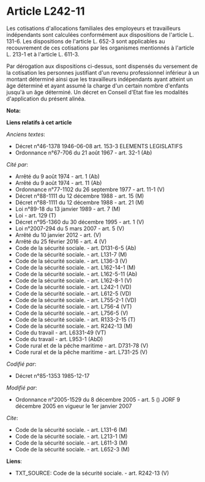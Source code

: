 # Article L242-11

Les cotisations d'allocations familiales des employeurs et travailleurs indépendants sont calculées conformément aux
dispositions de l'article L. 131-6. Les dispositions de l'article L. 652-3 sont applicables au recouvrement de ces
cotisations par les organismes mentionnés à l'article L. 213-1 et à l'article L. 611-3.

Par dérogation aux dispositions ci-dessus, sont dispensés du versement de la cotisation les personnes justifiant d'un revenu
professionnel inférieur à un montant déterminé ainsi que les travailleurs indépendants ayant atteint un âge déterminé et
ayant assumé la charge d'un certain nombre d'enfants jusqu'à un âge déterminé. Un décret en Conseil d'Etat fixe les modalités
d'application du présent alinéa.

**Nota:**



**Liens relatifs à cet article**

_Anciens textes_:

  - Décret n°46-1378 1946-06-08 art. 153-3 ELEMENTS LEGISLATIFS
  - Ordonnance n°67-706 du 21 août 1967 - art. 32-1 (Ab)

_Cité par_:

  - Arrêté du 9 août 1974 - art. 1 (Ab)
  - Arrêté du 9 août 1974 - art. 11 (Ab)
  - Ordonnance n°77-1102 du 26 septembre 1977 - art. 11-1 (V)
  - Décret n°88-1111 du 12 décembre 1988 - art. 15 (M)
  - Décret n°88-1111 du 12 décembre 1988 - art. 21 (M)
  - Loi n°89-18 du 13 janvier 1989 - art. 7 (M)
  - Loi - art. 129 (T)
  - Décret n°95-1360 du 30 décembre 1995 - art. 1 (V)
  - Loi n°2007-294 du 5 mars 2007 - art. 5 (V)
  - Arrêté du 10 janvier 2012 - art. (V)
  - Arrêté du 25 février 2016 - art. 4 (V)
  - Code de la sécurité sociale. - art. D131-6-5 (Ab)
  - Code de la sécurité sociale. - art. L131-7 (M)
  - Code de la sécurité sociale. - art. L136-3 (V)
  - Code de la sécurité sociale. - art. L162-14-1 (M)
  - Code de la sécurité sociale. - art. L162-5-11 (Ab)
  - Code de la sécurité sociale. - art. L162-8-1 (V)
  - Code de la sécurité sociale. - art. L242-1 (VD)
  - Code de la sécurité sociale. - art. L612-5 (VD)
  - Code de la sécurité sociale. - art. L755-2-1 (VD)
  - Code de la sécurité sociale. - art. L756-4 (VT)
  - Code de la sécurité sociale. - art. L756-5 (V)
  - Code de la sécurité sociale. - art. R133-2-15 (T)
  - Code de la sécurité sociale. - art. R242-13 (M)
  - Code du travail - art. L6331-49 (VT)
  - Code du travail - art. L953-1 (AbD)
  - Code rural et de la pêche maritime - art. D731-78 (V)
  - Code rural et de la pêche maritime - art. L731-25 (V)

_Codifié par_:

  - Décret n°85-1353 1985-12-17

_Modifié par_:

  - Ordonnance n°2005-1529 du 8 décembre 2005 - art. 5 () JORF 9 décembre 2005 en vigueur le 1er janvier 2007

_Cite_:

  - Code de la sécurité sociale. - art. L131-6 (M)
  - Code de la sécurité sociale. - art. L213-1 (M)
  - Code de la sécurité sociale. - art. L611-3 (M)
  - Code de la sécurité sociale. - art. L652-3 (M)

**Liens**:

  - TXT_SOURCE: Code de la sécurité sociale. - art. R242-13 (V)
